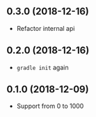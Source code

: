<a name="0.3.0"></a>
## 0.3.0 (2018-12-16)

- Refactor internal api

<a name="0.2.0"></a>
## 0.2.0 (2018-12-16)

- `gradle init` again

<a name="0.1.0"></a>
## 0.1.0 (2018-12-09)

- Support from 0 to 1000
